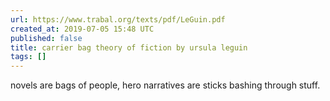```yaml
---
url: https://www.trabal.org/texts/pdf/LeGuin.pdf
created_at: 2019-07-05 15:48 UTC
published: false
title: carrier bag theory of fiction by ursula leguin
tags: []
---
```


novels are bags of people, hero narratives are sticks bashing through stuff.
